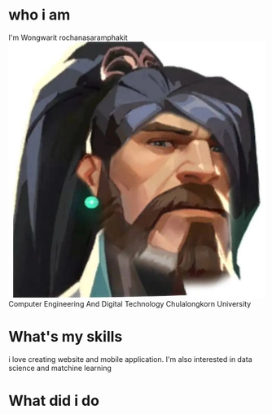 # who i am
I'm Wongwarit rochanasaramphakit 
![me](https://github.com/wrxzzox/profile/blob/main/IMG_0275.jpeg?raw=true)
Computer Engineering And Digital Technology  Chulalongkorn University
# What's my skills
i love creating website and  mobile application. I'm also interested in data science and matchine learning
# What did i do
